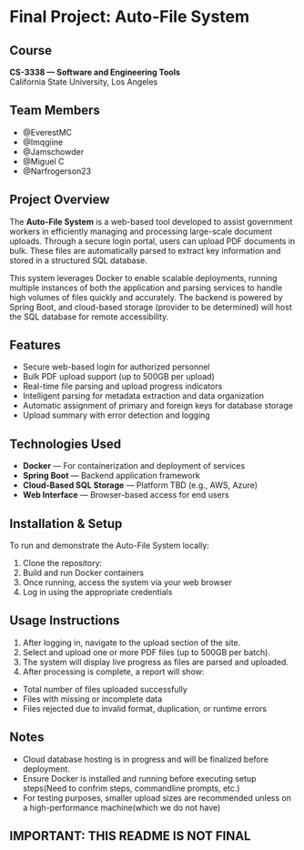 # Final Project: Auto-File System

## Course
**CS-3338 — Software and Engineering Tools**  
California State University, Los Angeles

## Team Members
- @EverestMC  
- @Imqgiine  
- @Jamschowder  
- @Miguel C  
- @Narfrogerson23  

## Project Overview
The **Auto-File System** is a web-based tool developed to assist government workers in efficiently managing and processing large-scale document uploads. Through a secure login portal, users can upload PDF documents in bulk. These files are automatically parsed to extract key information and stored in a structured SQL database.

This system leverages Docker to enable scalable deployments, running multiple instances of both the application and parsing services to handle high volumes of files quickly and accurately. The backend is powered by Spring Boot, and cloud-based storage (provider to be determined) will host the SQL database for remote accessibility.

## Features
- Secure web-based login for authorized personnel
- Bulk PDF upload support (up to 500GB per upload)
- Real-time file parsing and upload progress indicators
- Intelligent parsing for metadata extraction and data organization
- Automatic assignment of primary and foreign keys for database storage
- Upload summary with error detection and logging

## Technologies Used
- **Docker** — For containerization and deployment of services
- **Spring Boot** — Backend application framework
- **Cloud-Based SQL Storage** — Platform TBD (e.g., AWS, Azure)
- **Web Interface** — Browser-based access for end users

## Installation & Setup
To run and demonstrate the Auto-File System locally:

1. Clone the repository:
2. Build and run Docker containers
3. Once running, access the system via your web browser
4. Log in using the appropriate credentials

## Usage Instructions
1. After logging in, navigate to the upload section of the site.
2. Select and upload one or more PDF files (up to 500GB per batch).
3. The system will display live progress as files are parsed and uploaded.
4. After processing is complete, a report will show:
  - Total number of files uploaded successfully
  - Files with missing or incomplete data
  - Files rejected due to invalid format, duplication, or runtime errors

## Notes
- Cloud database hosting is in progress and will be finalized before deployment.
- Ensure Docker is installed and running before executing setup steps(Need to confrim steps, commandline prompts, etc.)
- For testing purposes, smaller upload sizes are recommended unless on a high-performance machine(which we do not have)

## IMPORTANT: THIS README IS NOT FINAL
